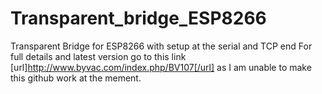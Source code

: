 # Transparent_bridge_ESP8266
Transparent Bridge for ESP8266 with setup at the serial and TCP end
For full details and latest version go to this link [url]http://www.byvac.com/index.php/BV107[/url] as I am unable to make this github work at the mement.
